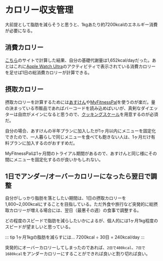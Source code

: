 # カロリー収支管理
大前提として脂肪を減らそうと思うと、1kgあたり約7200kcalのエネルギー消費が必要になる。

## 消費カロリー
[こちら](https://keisan.casio.jp/exec/system/1161228736)のサイトで計算した結果、自分の基礎代謝量は1,652kcal/dayだった。あとはこれに[Apple Watch Ultra](../belongings/apple-products/Watch-Ultra-1.md)のアクティビティで表示されている消費カロリーを足せば1日の総消費カロリーが計算できる。

## 摂取カロリー
摂取カロリーを計算するためには[あすけん](https://www.asken.jp/)や[MyFitnessPal](https://www.myfitnesspal.com/ja)を使うのが楽だ。量の決まっている市販品であればバーコードを読み込めばいいが、真剣なダイエッターは自炊がメインになると思うので、[クッキングスケール](https://amzn.to/3UCNwkN)を用意するのが必須だ。

自分の場合、あすけんの半年プランに加入したが1ヶ月以内にメニューを固定化できたので、一人暮らしで同じメニューを食べても飽きない人は、1ヶ月だけ有料プランに加入するのがおすすめだ。

MyFitnessPalは1ヶ月間のトライアル期間があるので、あすけんと同じ様にその間にメニューを固定化するのが良いかもしれない。

## 1日でアンダー/オーバーカロリーになったら翌日で調整
自分がしっかり脂肪を落としたい期間は、1日の摂取カロリーを1,800~2,000kcalにすることを目指している。ただ外食や旅行など突発的に総摂取カロリーが増える場合には、翌日（最悪その週）の食事で調整する。

どの程度のスピードで脂肪を減らしたいかによるが、個人的には1ヶ月1kg程度のスピードが望ましいと思っている。

::: tip 1ヶ月1kgの脂肪を減らすには…
7200kcal ÷ 30日 = 240kcal/day
:::

突発的にオーバーカロリーしてしまったのであれば、`2日で480kcal`、`7日で1680kcal`をアンダーカロリーにすることができれば良いと割り切れば良い。